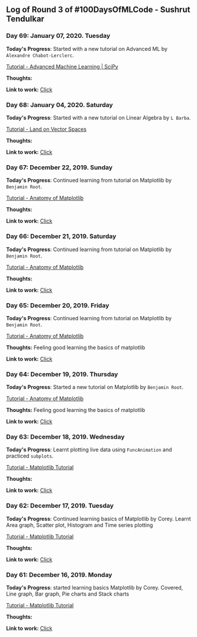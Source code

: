 ## Log of Round 3 of #100DaysOfMLCode - Sushrut Tendulkar

### Day 69: January 07, 2020. Tuesday

**Today's Progress**: Started with a new tutorial on Advanced ML by `Alexandre Chabot-Lerclerc`. 

[Tutorial - Advanced Machine Learning | SciPy](https://youtu.be/4H7kg2l4lD8?t=2296) <br>

**Thoughts:** 

**Link to work:** [Click](https://github.com/sushtend/100-days-of-ml-code/commit/96ffeb8317c951c01c1b5b64f25c4b021f3d237b)


### Day 68: January 04, 2020. Saturday

**Today's Progress**: Started with a new tutorial on Linear Algebra by `L Barba`. 

[Tutorial - Land on Vector Spaces](https://www.youtube.com/watch?v=4-P0gptDT40) <br>

**Thoughts:** 

**Link to work:** [Click](https://github.com/sushtend/100-days-of-ml-code/commit/616402e1339ce8dc616800b01bff06099af95c99)


### Day 67: December 22, 2019. Sunday

**Today's Progress**: Continued learning from tutorial on Matplotlib by `Benjamin Root`. 

[Tutorial - Anatomy of Matplotlib](https://www.youtube.com/watch?v=6gdNUDs6QPc&list=PLYx7XA2nY5Gd-tNhm79CNMe_qvi35PgUR&index=14&t=0s) <br>

**Thoughts:** 

**Link to work:** [Click](https://github.com/sushtend/100-days-of-ml-code/commit/06651776b0700bb3011888ab60ce768a83c029ab)


### Day 66: December 21, 2019. Saturday

**Today's Progress**: Continued learning from tutorial on Matplotlib by `Benjamin Root`. 

[Tutorial - Anatomy of Matplotlib](https://www.youtube.com/watch?v=6gdNUDs6QPc&list=PLYx7XA2nY5Gd-tNhm79CNMe_qvi35PgUR&index=14&t=0s) <br>

**Thoughts:** 

**Link to work:** [Click](https://github.com/sushtend/100-days-of-ml-code/commit/6dd307f32cb9abae0ef0509220f9ae6c3cba0bef)


### Day 65: December 20, 2019. Friday

**Today's Progress**: Continued learning from tutorial on Matplotlib by `Benjamin Root`. 

[Tutorial - Anatomy of Matplotlib](https://www.youtube.com/watch?v=6gdNUDs6QPc&list=PLYx7XA2nY5Gd-tNhm79CNMe_qvi35PgUR&index=14&t=0s) <br>

**Thoughts:** Feeling good learning the basics of matplotlib

**Link to work:** [Click](https://github.com/sushtend/100-days-of-ml-code/commit/89d30a01e2579fce6294e0bc7125b4495ed419cd)


### Day 64: December 19, 2019. Thursday

**Today's Progress**: Started a new tutorial on Matplotlib by `Benjamin Root`. 

[Tutorial - Anatomy of Matplotlib](https://www.youtube.com/watch?v=6gdNUDs6QPc&list=PLYx7XA2nY5Gd-tNhm79CNMe_qvi35PgUR&index=14&t=0s) <br>

**Thoughts:** Feeling good learning the basics of matplotlib

**Link to work:** [Click](https://github.com/sushtend/100-days-of-ml-code/commit/e2501034a6ed99662158ca1e2f81ff1c35f60a85)


### Day 63: December 18, 2019. Wednesday

**Today's Progress**: Learnt plotting live data using `FuncAnimation` and practiced `subplots`.

[Tutorial - Matplotlib Tutorial](https://www.youtube.com/watch?v=XFZRVnP-MTU&list=PL-osiE80TeTvipOqomVEeZ1HRrcEvtZB_&index=10) <br>

**Thoughts:** 

**Link to work:** [Click](https://github.com/sushtend/100-days-of-ml-code/commit/c334628c08b2c7a8c5f185ccf894abdc309efdac)



### Day 62: December 17, 2019. Tuesday

**Today's Progress**: Continued learning basics of Matplotlib by Corey. Learnt Area graph, Scatter plot, Histogram and Time series plotting

[Tutorial - Matplotlib Tutorial](https://www.youtube.com/watch?v=x0Uguu7gqgk&list=PL-osiE80TeTvipOqomVEeZ1HRrcEvtZB_&index=5) <br>

**Thoughts:** 

**Link to work:** [Click](https://github.com/sushtend/100-days-of-ml-code/commit/c0897f67114b649821dfd7ca9b2e5e38b444840c)


### Day 61: December 16, 2019. Monday

**Today's Progress**: started learning basics Matplotlib by Corey. Covered, Line graph, Bar graph, Pie charts and Stack charts

[Tutorial - Matplotlib Tutorial](https://www.youtube.com/watch?v=xN-Supd4H38&list=PL-osiE80TeTvipOqomVEeZ1HRrcEvtZB_&index=4) <br>

**Thoughts:** 

**Link to work:** [Click](https://github.com/sushtend/100-days-of-ml-code/commit/9bde21d3098ffe21757230d2b91d233e2afa4df7)
